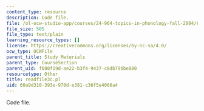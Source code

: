 ```yaml
---
content_type: resource
description: Code file.
file: /ol-ocw-studio-app/courses/24-964-topics-in-phonology-fall-2004/60a9d310393e970de381c36f5e4066a4_readfile3c.pl
file_size: 505
file_type: text/plain
learning_resource_types: []
license: https://creativecommons.org/licenses/by-nc-sa/4.0/
ocw_type: OCWFile
parent_title: Study Materials
parent_type: CourseSection
parent_uid: f600f19d-ae22-b3f4-9437-c8db79bbe880
resourcetype: Other
title: readfile3c.pl
uid: 60a9d310-393e-970d-e381-c36f5e4066a4
---
```

Code file.